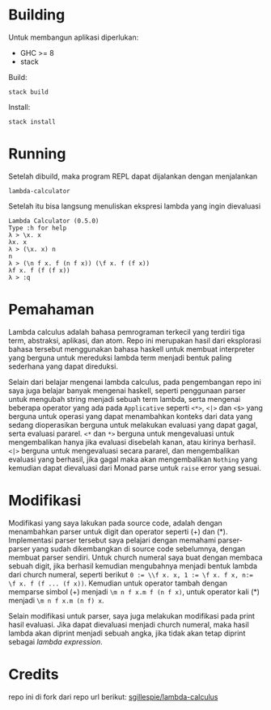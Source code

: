 # Building
Untuk membangun aplikasi diperlukan:
* GHC >= 8
* stack

Build:
```
stack build
```

Install:
```
stack install
```

# Running
Setelah dibuild, maka program REPL dapat dijalankan dengan menjalankan
```
lambda-calculator
```

Setelah itu bisa langsung menuliskan ekspresi lambda yang ingin dievaluasi
```
Lambda Calculator (0.5.0)
Type :h for help
λ > \x. x
λx. x
λ > (\x. x) n
n
λ > (\n f x. f (n f x)) (\f x. f (f x))
λf x. f (f (f x))
λ > :q
```

# Pemahaman
Lambda calculus adalah bahasa pemrograman terkecil yang terdiri tiga term,
abstraksi, aplikasi, dan atom. Repo ini merupakan hasil dari eksplorasi
bahasa tersebut menggunakan bahasa haskell untuk membuat interpreter yang
berguna untuk mereduksi lambda term menjadi bentuk paling sederhana yang
dapat direduksi.

Selain dari belajar mengenai lambda calculus, pada pengembangan repo ini
saya juga belajar banyak mengenai haskell, seperti penggunaan parser untuk
mengubah string menjadi sebuah term lambda, serta mengenai beberapa operator
yang ada pada `Applicative` seperti `<*>`, `<|>` dan `<$>` yang berguna untuk
operasi yang dapat menambahkan konteks dari data yang sedang dioperasikan
berguna untuk melakukan evaluasi yang dapat gagal, serta evaluasi pararel.
`<*` dan `*>` berguna untuk mengevaluasi untuk mengembalikan hanya jika
evaluasi disebelah kanan, atau kirinya berhasil.`<|>` berguna untuk
mengevaluasi secara pararel, dan mengembalikan evaluasi yang berhasil,
jika gagal maka akan mengembalikan `Nothing` yang kemudian dapat dievaluasi
dari Monad parse untuk `raise` error yang sesuai.

# Modifikasi
Modifikasi yang saya lakukan pada source code, adalah dengan menambahkan
parser untuk digit dan operator seperti (+) dan (\*). Implementasi parser
tersebut saya pelajari dengan memahami parser-parser yang sudah dikembangkan
di source code sebelumnya, dengan membuat parser sendiri. Untuk church numeral
saya buat dengan membaca sebuah digit, jika berhasil kemudian mengubahnya
menjadi bentuk lambda dari church numeral, seperti berikut `0 := \\f x. x,
1 := \f x. f x, n:= \f x. f (f ... (f x))`. Kemudian untuk operator tambah
dengan memparse simbol (+) menjadi `\m n f x.m f (n f x)`, untuk operator
kali (\*) menjadi `\m n f x.m (n f) x`.

Selain modifikasi untuk parser, saya juga melakukan modifikasi pada print hasil
evaluasi. Jika dapat dievaluasi menjadi church numeral, maka hasil lambda akan
diprint menjadi sebuah angka, jika tidak akan tetap diprint sebagai *lambda
expression*.

# Credits
repo ini di fork dari repo url berikut:
[sgillespie/lambda-calculus](https://github.com/sgillespie/lambda-calculus)
